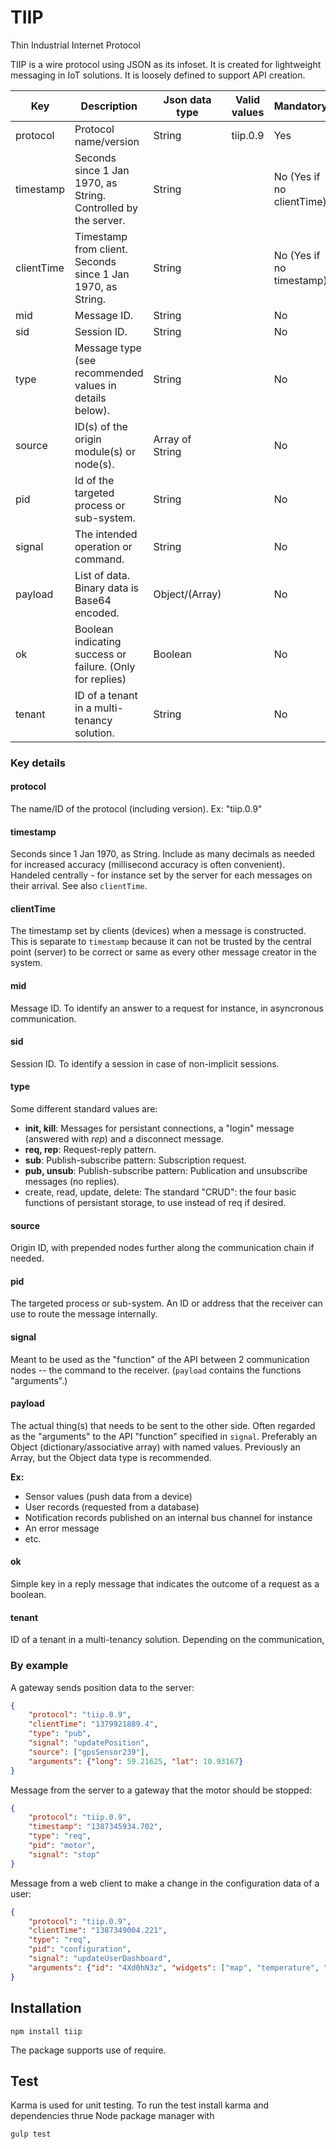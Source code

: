 TIIP
====
Thin Industrial Internet Protocol

TIIP is a wire protocol using JSON as its infoset. It is created for lightweight messaging in IoT solutions. It is loosely defined to support API creation.

| Key | Description | Json data type | Valid values | Mandatory |
| --- | ----------- | -------------- | ------------ | --------- |
| protocol   | Protocol name/version                                            | String          | tiip.0.9 | Yes |
| timestamp  | Seconds since 1 Jan 1970, as String. Controlled by the server.   | String          |          | No (Yes if no clientTime) |
| clientTime | Timestamp from client. Seconds since 1 Jan 1970, as String.      | String          |          | No (Yes if no timestamp) |
| mid        | Message ID.                                                      | String          |          | No |
| sid        | Session ID.                                                      | String          |          | No |
| type       | Message type (see recommended values in details below).          | String          |          | No |
| source     | ID(s) of the origin module(s) or node(s).                        | Array of String |          | No |
| pid        | Id of the targeted process or sub-system.                        | String          |          | No |
| signal     | The intended operation or command.                               | String          |          | No |
| payload    | List of data. Binary data is Base64 encoded.                     | Object/(Array)  |          | No |
| ok         | Boolean indicating success or failure. (Only for replies)        | Boolean         |          | No |
| tenant     | ID of a tenant in a multi-tenancy solution.                      | String          |          | No |

### Key details

#### protocol
The name/ID of the protocol (including version). Ex: "tiip.0.9"

#### timestamp
Seconds since 1 Jan 1970, as String. Include as many decimals as needed for increased accuracy (millisecond accuracy is often convenient). 
Handeled centrally - for instance set by the server for each messages on their arrival. See also `clientTime`.

#### clientTime
The timestamp set by clients (devices) when a message is constructed. This is separate to `timestamp` because it can not be trusted by the central point (server) to be correct or same as every other message creator in the system.

#### mid
Message ID. To identify an answer to a request for instance, in asyncronous communication.

#### sid
Session ID. To identify a session in case of non-implicit sessions.

#### type
Some different standard values are:
- **init, kill**: Messages for persistant connections, a "login" message (answered with *rep*) and a disconnect message.
- **req, rep**: Request-reply pattern.
- **sub**: Publish-subscribe pattern: Subscription request.
- **pub, unsub**: Publish-subscribe pattern: Publication and unsubscribe messages (no replies).
- create, read, update, delete: The standard "CRUD": the four basic functions of persistant storage, to use instead of req if desired.

#### source
Origin ID, with prepended nodes further along the communication chain if needed.

#### pid
The targeted process or sub-system. An ID or address that the receiver can use to route the message internally.

#### signal
Meant to be used as the "function" of the API between 2 communication nodes -- the command to the receiver. (`payload` contains the functions "arguments".)

#### payload
The actual thing(s) that needs to be sent to the other side. Often regarded as the "arguments" to the API "function" specified in `signal`.
Preferably an Object (dictionary/associative array) with named values. Previously an Array, but the Object data type is recommended.

**Ex:**
- Sensor values (push data from a device)
- User records (requested from a database)
- Notification records published on an internal bus channel for instance
- An error message
- etc.

#### ok
Simple key in a reply message that indicates the outcome of a request as a boolean.

#### tenant
ID of a tenant in a multi-tenancy solution. Depending on the communication, 

### By example
A gateway sends position data to the server:
```json
{
    "protocol": "tiip.0.9",
    "clientTime": "1379921889.4",
    "type": "pub",
    "signal": "updatePosition",
    "source": ["gpsSensor239"],
    "arguments": {"long": 59.21625, "lat": 10.93167}
}
```

Message from the server to a gateway that the motor should be stopped:
```json
{
    "protocol": "tiip.0.9",
    "timestamp": "1387345934.702",
    "type": "req",
    "pid": "motor",
    "signal": "stop"
}
```

Message from a web client to make a change in the configuration data of a user:
```json
{
    "protocol": "tiip.0.9",
    "clientTime": "1387349004.221",
    "type": "req",
    "pid": "configuration",
    "signal": "updateUserDashboard",
    "arguments": {"id": "4Xd0hN3z", "widgets": ["map", "temperature", "alarms"]}
}
```


## Installation

```shell
npm install tiip
```

The package supports use of require.

## Test

Karma is used for unit testing. To run the test install karma and dependencies thrue Node package manager with

```shell
gulp test
```
